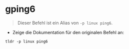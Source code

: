 # gping6

> Dieser Befehl ist ein Alias von `-p linux ping6`.

- Zeige die Dokumentation für den originalen Befehl an:

`tldr -p linux ping6`
